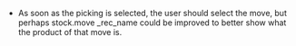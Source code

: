 - As soon as the picking is selected, the user should select the move,
  but perhaps stock.move \_rec_name could be improved to better show
  what the product of that move is.
